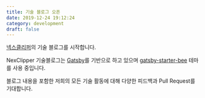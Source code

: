 ```yaml
---
title: 기술 블로그 오픈
date: 2019-12-24 19:12:24
category: development
draft: false
---
```


[넥스클리퍼](https://www.nexclipper.io/)의 기술 블로그를 시작합니다.

NexClipper 기술블로그는 [Gatsby](https://www.gatsbyjs.org/)를 기반으로 하고 있으며 [gatsby-starter-bee](https://github.com/JaeYeopHan/gatsby-starter-bee) 테마를 사용 중입니다.

블로그 내용을 포함한 저희의 모든 기술 활동에 대해 다양한 피드백과 Pull Request를 기대합니다.
